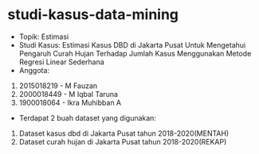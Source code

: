 # studi-kasus-data-mining
- Topik: Estimasi
- Studi Kasus: Estimasi Kasus DBD di Jakarta Pusat Untuk Mengetahui Pengaruh Curah Hujan Terhadap Jumlah Kasus Menggunakan Metode Regresi Linear Sederhana
- Anggota:
1. 2015018219 - M Fauzan
2. 2000018449 - M Iqbal Taruna
3. 1900018064 - Ikra Muhibban A
- Terdapat 2 buah dataset yang digunakan:
1. Dataset kasus dbd di Jakarta Pusat tahun 2018-2020(MENTAH)
2. Dataset curah hujan di Jakarta Pusat tahun 2018-2020(REKAP)
